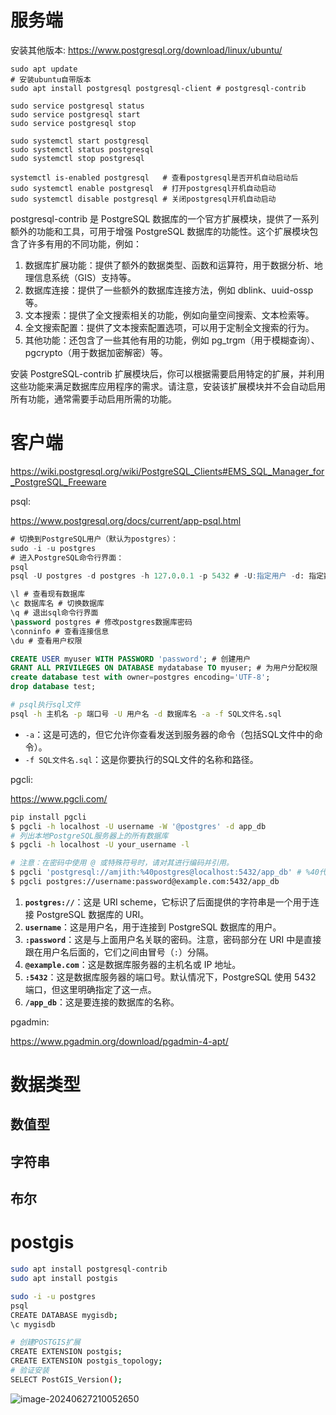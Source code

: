 

# 服务端

安装其他版本: 
https://www.postgresql.org/download/linux/ubuntu/

```shell
sudo apt update
# 安装ubuntu自带版本
sudo apt install postgresql postgresql-client # postgresql-contrib

sudo service postgresql status
sudo service postgresql start
sudo service postgresql stop

sudo systemctl start postgresql
sudo systemctl status postgresql
sudo systemctl stop postgresql

systemctl is-enabled postgresql   # 查看postgresql是否开机自动启动后
sudo systemctl enable postgresql  # 打开postgresql开机自动启动
sudo systemctl disable postgresql # 关闭postgresql开机自动启动
```

postgresql-contrib 是 PostgreSQL 数据库的一个官方扩展模块，提供了一系列额外的功能和工具，可用于增强 PostgreSQL 数据库的功能性。这个扩展模块包含了许多有用的不同功能，例如：

1. 数据库扩展功能：提供了额外的数据类型、函数和运算符，用于数据分析、地理信息系统（GIS）支持等。
2. 数据库连接：提供了一些额外的数据库连接方法，例如 dblink、uuid-ossp 等。
3. 文本搜索：提供了全文搜索相关的功能，例如向量空间搜索、文本检索等。
4. 全文搜索配置：提供了文本搜索配置选项，可以用于定制全文搜索的行为。
5. 其他功能：还包含了一些其他有用的功能，例如 pg_trgm（用于模糊查询）、pgcrypto（用于数据加密解密）等。

安装 PostgreSQL-contrib 扩展模块后，你可以根据需要启用特定的扩展，并利用这些功能来满足数据库应用程序的需求。请注意，安装该扩展模块并不会自动启用所有功能，通常需要手动启用所需的功能。



# 客户端

https://wiki.postgresql.org/wiki/PostgreSQL_Clients#EMS_SQL_Manager_for_PostgreSQL_Freeware

psql:

https://www.postgresql.org/docs/current/app-psql.html

```sql
# 切换到PostgreSQL用户（默认为postgres）：
sudo -i -u postgres
# 进入PostgreSQL命令行界面：
psql
psql -U postgres -d postgres -h 127.0.0.1 -p 5432 # -U:指定用户 -d: 指定数据库，默认是postgresql

\l # 查看现有数据库
\c 数据库名 # 切换数据库 
\q # 退出sql命令行界面
\password postgres # 修改postgres数据库密码
\conninfo # 查看连接信息
\du # 查看用户权限

CREATE USER myuser WITH PASSWORD 'password'; # 创建用户
GRANT ALL PRIVILEGES ON DATABASE mydatabase TO myuser; # 为用户分配权限
create database test with owner=postgres encoding='UTF-8';
drop database test;
```

```bash
# psql执行sql文件
psql -h 主机名 -p 端口号 -U 用户名 -d 数据库名 -a -f SQL文件名.sql
```

- `-a`：这是可选的，但它允许你查看发送到服务器的命令（包括SQL文件中的命令）。
- `-f SQL文件名.sql`：这是你要执行的SQL文件的名称和路径。

pgcli:

https://www.pgcli.com/

```bash
pip install pgcli
$ pgcli -h localhost -U username -W '@postgres' -d app_db 
# 列出本地PostgreSQL服务器上的所有数据库
$ pgcli -h localhost -U your_username -l
```

```bash
# 注意：在密码中使用 @ 或特殊符号时，请对其进行编码并引用。
$ pgcli 'postgresql://amjith:%40postgres@localhost:5432/app_db' # %40代表@
$ pgcli postgres://username:password@example.com:5432/app_db 
```

1. **`postgres://`**：这是 URI scheme，它标识了后面提供的字符串是一个用于连接 PostgreSQL 数据库的 URI。
2. **`username`**：这是用户名，用于连接到 PostgreSQL 数据库的用户。
3. **`:password`**：这是与上面用户名关联的密码。注意，密码部分在 URI 中是直接跟在用户名后面的，它们之间由冒号（`:`）分隔。
4. **`@example.com`**：这是数据库服务器的主机名或 IP 地址。
5. **`:5432`**：这是数据库服务器的端口号。默认情况下，PostgreSQL 使用 5432 端口，但这里明确指定了这一点。
6. **`/app_db`**：这是要连接的数据库的名称。

pgadmin:

https://www.pgadmin.org/download/pgadmin-4-apt/



# 数据类型

## 数值型



## 字符串



## 布尔







# postgis

```bash
sudo apt install postgresql-contrib
sudo apt install postgis

sudo -i -u postgres
psql
CREATE DATABASE mygisdb;
\c mygisdb

# 创建POSTGIS扩展
CREATE EXTENSION postgis;
CREATE EXTENSION postgis_topology;
# 验证安装
SELECT PostGIS_Version();
```

![image-20240627210052650](/home/user/me/Blogs/database/postgresql/postgresql/image/image-20240627210052650.png)

















